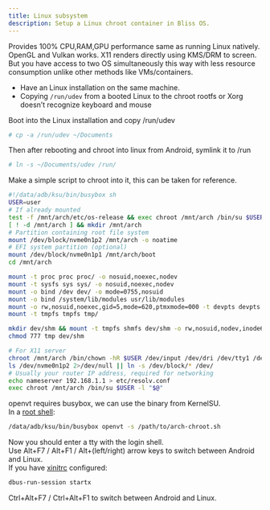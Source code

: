 ```yaml
---
title: Linux subsystem
description: Setup a Linux chroot container in Bliss OS.  
---
```

  
Provides 100% CPU,RAM,GPU performance same as running Linux natively. OpenGL and Vulkan works. X11 renders directly using KMS/DRM to screen.  
But you have access to two OS simultaneously this way with less resource consumption unlike other methods like VMs/containers.

- Have an Linux installation on the same machine.  
- Copying `/run/udev` from a booted Linux to the chroot rootfs or Xorg doesn’t recognize keyboard and mouse  

Boot into the Linux installation and copy /run/udev 

```bash
# cp -a /run/udev ~/Documents  
```
Then after rebooting and chroot into linux from Android, symlink it to /run
```bash
# ln -s ~/Documents/udev /run/ 
```

Make a simple script to chroot into it, this can be taken for reference.  
```bash title="arch-chroot.sh"
#!/data/adb/ksu/bin/busybox sh
USER=user
# If already mounted
test -f /mnt/arch/etc/os-release && exec chroot /mnt/arch /bin/su $USER -l "$@"
[ ! -d /mnt/arch ] && mkdir /mnt/arch
# Partition containing root file system 
mount /dev/block/nvme0n1p2 /mnt/arch -o noatime
# EFI system partition (optional)
mount /dev/block/nvme0n1p1 /mnt/arch/boot 
cd /mnt/arch

mount -t proc proc proc/ -o nosuid,noexec,nodev
mount -t sysfs sys sys/ -o nosuid,noexec,nodev
mount -o bind /dev dev/ -o mode=0755,nosuid
mount -o bind /system/lib/modules usr/lib/modules
mount -o rw,nosuid,noexec,gid=5,mode=620,ptmxmode=000 -t devpts devpts dev/pts
mount -t tmpfs tmpfs tmp/

mkdir dev/shm && mount -t tmpfs shmfs dev/shm -o rw,nosuid,nodev,inode64
chmod 777 tmp dev/shm

# For X11 server
chroot /mnt/arch /bin/chown -hR $USER /dev/input /dev/dri /dev/tty1 /dev/tty2
ls /dev/nvme0n1p2 2>/dev/null || ln -s /dev/block/* /dev/
# Usually your router IP address, required for networking
echo nameserver 192.168.1.1 > etc/resolv.conf 
exec chroot /mnt/arch /bin/su $USER -l "$@"
```
openvt requires busybox, we can use the binary from KernelSU.  
In a [root shell](../termux):
```bash
/data/adb/ksu/bin/busybox openvt -s /path/to/arch-chroot.sh
```
Now you should enter a tty with the login shell.  
Use Alt+F7 / Alt+F1 / Alt+(left/right) arrow keys to switch between Android and Linux.  
If you have [xinitrc](https://wiki.archlinux.org/title/xinit) configured:
```bash
dbus-run-session startx
```
Ctrl+Alt+F7 / Ctrl+Alt+F1 to switch between Android and Linux.

